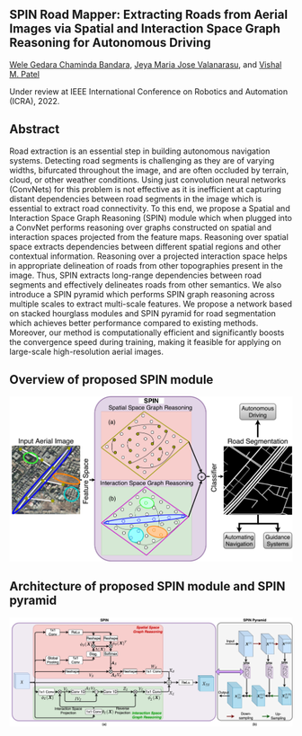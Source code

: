 ## SPIN Road Mapper: Extracting Roads from Aerial Images via Spatial and Interaction Space Graph Reasoning for Autonomous Driving
[Wele Gedara Chaminda Bandara](https://www.linkedin.com/in/chamindabandara/), [Jeya Maria Jose Valanarasu](https://jeya-maria-jose.github.io/research/), and [Vishal M. Patel](https://engineering.jhu.edu/vpatel36/sciencex_teams/vishalpatel/)

Under review at IEEE International Conference on Robotics and Automation (ICRA), 2022.

## Abstract
Road extraction is an essential step in building autonomous navigation systems. Detecting road segments is challenging as they are of varying widths, bifurcated throughout the image, and are often occluded by terrain, cloud, or other weather conditions. Using just convolution neural networks (ConvNets) for this problem is not effective as it is inefficient at capturing distant dependencies between road segments in the image which is essential to extract road connectivity. To this end, we propose a Spatial and Interaction Space Graph Reasoning (SPIN) module which when plugged into a ConvNet performs reasoning over graphs constructed on spatial and interaction spaces projected from the feature maps. Reasoning over spatial space extracts dependencies between different spatial regions and other contextual information. Reasoning over a projected interaction space helps in appropriate delineation of roads from other topographies present in the image. Thus, SPIN extracts long-range dependencies between road segments and effectively delineates roads from other semantics. We also introduce a SPIN pyramid which performs SPIN graph reasoning across multiple scales to extract multi-scale features. We propose a network based on stacked hourglass modules and SPIN pyramid for road segmentation which achieves better performance compared to existing methods. Moreover, our method is computationally efficient and significantly boosts the convergence speed during training, making it feasible for applying on large-scale high-resolution aerial images.

## Overview of proposed SPIN module
<p align="center">
<img src="images/ICRA-intro_fig.jpeg" width="600"/>

## Architecture of proposed SPIN module and SPIN pyramid
<p align="center">
<img src="images/ICCV_21-Hybrid_GR_v1.jpeg" width="600"/>
